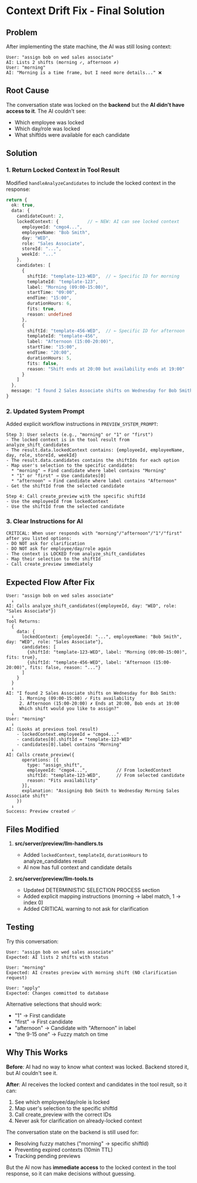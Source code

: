 # Context Drift Fix - Final Solution

## Problem
After implementing the state machine, the AI was still losing context:

```
User: "assign bob on wed sales associate"
AI: Lists 2 shifts (morning ✓, afternoon ✗)
User: "morning"
AI: "Morning is a time frame, but I need more details..." ❌
```

## Root Cause
The conversation state was locked on the **backend** but the **AI didn't have access to it**. The AI couldn't see:
- Which employee was locked
- Which day/role was locked  
- What shiftIds were available for each candidate

## Solution

### 1. Return Locked Context in Tool Result
Modified `handleAnalyzeCandidates` to include the locked context in the response:

```typescript
return {
  ok: true,
  data: {
    candidateCount: 2,
    lockedContext: {           // ← NEW: AI can see locked context
      employeeId: "cmgo4...",
      employeeName: "Bob Smith",
      day: "WED",
      role: "Sales Associate",
      storeId: "...",
      weekId: "..."
    },
    candidates: [
      {
        shiftId: "template-123-WED",  // ← Specific ID for morning
        templateId: "template-123",
        label: "Morning (09:00-15:00)",
        startTime: "09:00",
        endTime: "15:00",
        durationHours: 6,
        fits: true,
        reason: undefined
      },
      {
        shiftId: "template-456-WED",  // ← Specific ID for afternoon
        templateId: "template-456",
        label: "Afternoon (15:00-20:00)",
        startTime: "15:00",
        endTime: "20:00",
        durationHours: 5,
        fits: false,
        reason: "Shift ends at 20:00 but availability ends at 19:00"
      }
    ]
  },
  message: "I found 2 Sales Associate shifts on Wednesday for Bob Smith:\n\n..."
}
```

### 2. Updated System Prompt
Added explicit workflow instructions in `PREVIEW_SYSTEM_PROMPT`:

```
Step 3: User selects (e.g., "morning" or "1" or "first")
- The locked context is in the tool result from analyze_shift_candidates
- The result.data.lockedContext contains: {employeeId, employeeName, day, role, storeId, weekId}
- The result.data.candidates contains the shiftIds for each option
- Map user's selection to the specific candidate:
  * "morning" → Find candidate where label contains "Morning"
  * "1" or "first" → Use candidates[0]
  * "afternoon" → Find candidate where label contains "Afternoon"
- Get the shiftId from the selected candidate

Step 4: Call create_preview with the specific shiftId
- Use the employeeId from lockedContext
- Use the shiftId from the selected candidate
```

### 3. Clear Instructions for AI
```
CRITICAL: When user responds with "morning"/"afternoon"/"1"/"first" after you listed options:
- DO NOT ask for clarification
- DO NOT ask for employee/day/role again
- The context is LOCKED from analyze_shift_candidates
- Map their selection to the shiftId
- Call create_preview immediately
```

## Expected Flow After Fix

```
User: "assign bob on wed sales associate"
  ↓
AI: Calls analyze_shift_candidates({employeeId, day: "WED", role: "Sales Associate"})
  ↓
Tool Returns:
  {
    data: {
      lockedContext: {employeeId: "...", employeeName: "Bob Smith", day: "WED", role: "Sales Associate"},
      candidates: [
        {shiftId: "template-123-WED", label: "Morning (09:00-15:00)", fits: true},
        {shiftId: "template-456-WED", label: "Afternoon (15:00-20:00)", fits: false, reason: "..."}
      ]
    }
  }
  ↓
AI: "I found 2 Sales Associate shifts on Wednesday for Bob Smith:
     1. Morning (09:00-15:00) ✓ Fits availability
     2. Afternoon (15:00-20:00) ✗ Ends at 20:00, Bob ends at 19:00
     Which shift would you like to assign?"
  ↓
User: "morning"
  ↓
AI: (Looks at previous tool result)
    - lockedContext.employeeId = "cmgo4..."
    - candidates[0].shiftId = "template-123-WED"
    - candidates[0].label contains "Morning"
  ↓
AI: Calls create_preview({
      operations: [{
        type: "assign_shift",
        employeeId: "cmgo4...",           // From lockedContext
        shiftId: "template-123-WED",      // From selected candidate
        reason: "Fits availability"
      }],
      explanation: "Assigning Bob Smith to Wednesday Morning Sales Associate shift"
    })
  ↓
Success: Preview created ✅
```

## Files Modified

1. **src/server/preview/llm-handlers.ts**
   - Added `lockedContext`, `templateId`, `durationHours` to analyze_candidates result
   - AI now has full context and candidate details

2. **src/server/preview/llm-tools.ts**
   - Updated DETERMINISTIC SELECTION PROCESS section
   - Added explicit mapping instructions (morning → label match, 1 → index 0)
   - Added CRITICAL warning to not ask for clarification

## Testing

Try this conversation:
```
User: "assign bob on wed sales associate"
Expected: AI lists 2 shifts with status

User: "morning"
Expected: AI creates preview with morning shift (NO clarification request)

User: "apply"
Expected: Changes committed to database
```

Alternative selections that should work:
- "1" → First candidate
- "first" → First candidate
- "afternoon" → Candidate with "Afternoon" in label
- "the 9-15 one" → Fuzzy match on time

## Why This Works

**Before**: AI had no way to know what context was locked. Backend stored it, but AI couldn't see it.

**After**: AI receives the locked context and candidates in the tool result, so it can:
1. See which employee/day/role is locked
2. Map user's selection to the specific shiftId
3. Call create_preview with the correct IDs
4. Never ask for clarification on already-locked context

The conversation state on the backend is still used for:
- Resolving fuzzy matches ("morning" → specific shiftId)
- Preventing expired contexts (10min TTL)
- Tracking pending previews

But the AI now has **immediate access** to the locked context in the tool response, so it can make decisions without guessing.
